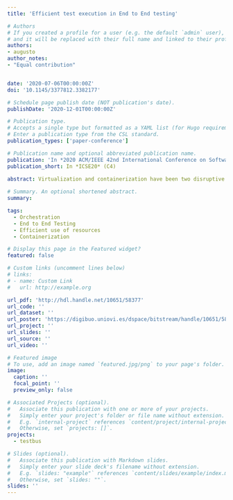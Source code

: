 ```yaml
---
title: 'Efficient test execution in End to End testing'

# Authors
# If you created a profile for a user (e.g. the default `admin` user), write the username (folder name) here
# and it will be replaced with their full name and linked to their profile.
authors:
- augusto
author_notes:
- "Equal contribution"


date: '2020-07-06T00:00:00Z'
doi: '10.1145/3377812.3382177'

# Schedule page publish date (NOT publication's date).
publishDate: '2020-12-01T00:00:00Z'

# Publication type.
# Accepts a single type but formatted as a YAML list (for Hugo requirements).
# Enter a publication type from the CSL standard.
publication_types: ['paper-conference']

# Publication name and optional abbreviated publication name.
publication: 'In *2020 ACM/IEEE 42nd International Conference on Software Engineering: Companion, ICSE-Companion 2020, Seoul, South Korea*'
publication_short: In *ICSE20* (C4)
 
abstract: Virtualization and containerization have been two disruptive technologies in the past few years. Both technologies have allowed isolating the applications with fewer resources and have impacted fields such as Software Testing. In the field of testing, the execution of the containerized/virtualized test suite has achieved great savings, but when the complexity increases or the cost of deployment rises, there are open challenges like the efficient execution of End to End (E2E) test suites. This paper proposes a research problem and a feasible solution that looks to improve resource usage in the E2E tests, towards smart resource identification and a proper organization of its execution in order to achieve efficient and effective resource usage. The resources are characterized by a series of attributes that provide information about the resource and its usage during the E2E testing phase. The test cases are grouped and scheduled with the resources (i.e. parallelized in the same machine or executed in a fixed arrangement), achieving an efficient test suite execution and reducing its total cost/time.

# Summary. An optional shortened abstract.
summary: 

tags:
  - Orchestration 
  - End to End Testing
  - Efficient use of resources
  - Containerization

# Display this page in the Featured widget?
featured: false

# Custom links (uncomment lines below)
# links:
# - name: Custom Link
#   url: http://example.org

url_pdf: 'http://hdl.handle.net/10651/58377'
url_code: ''
url_dataset: ''
url_poster: 'https://digibuo.uniovi.es/dspace/bitstream/handle/10651/58377/2020_07_ICSE20_RETORCH_Poster.pdf?sequence=6&isAllowed=y'
url_project: ''
url_slides: ''
url_source: ''
url_video: ''

# Featured image
# To use, add an image named `featured.jpg/png` to your page's folder.
image:
  caption: ''
  focal_point: ''
  preview_only: false

# Associated Projects (optional).
#   Associate this publication with one or more of your projects.
#   Simply enter your project's folder or file name without extension.
#   E.g. `internal-project` references `content/project/internal-project/index.md`.
#   Otherwise, set `projects: []`.
projects:
  - testbus

# Slides (optional).
#   Associate this publication with Markdown slides.
#   Simply enter your slide deck's filename without extension.
#   E.g. `slides: "example"` references `content/slides/example/index.md`.
#   Otherwise, set `slides: ""`.
slides: '' 
---
```



